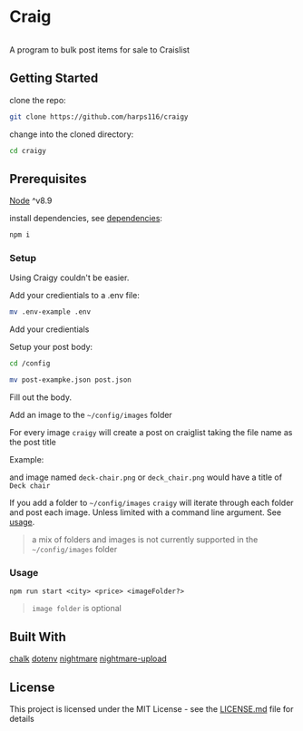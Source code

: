 # Craig

```

```

A program to bulk post items for sale to Craislist

## Getting Started

clone the repo:

```bash
git clone https://github.com/harps116/craigy
```

change into the cloned directory:

```bash
cd craigy
```
## Prerequisites

[Node](https://nodejs.org/en/) ^v8.9

install dependencies, see [dependencies](#built-with):

```bash
npm i
```

### Setup

Using Craigy couldn't be easier.

Add your credientials to a .env file:

```bash
mv .env-example .env
```
Add your credientials

Setup your post body:

```bash
cd /config

```

```bash
mv post-exampke.json post.json
```

Fill out the body.

Add an image to the `~/config/images` folder

For every image `craigy` will create a post on craiglist taking the file name as the post title

Example:

and image named `deck-chair.png` or `deck_chair.png` would have a title of `Deck chair`

If you add a folder to `~/config/images` `craigy` will iterate through each folder and post each image. Unless limited with a command line argument. See [usage](#usage).

> a mix of folders and images is not currently supported in the `~/config/images` folder

### Usage

```
npm run start <city> <price> <imageFolder?>
```

> `image folder` is optional


## Built With

[chalk](https://www.npmjs.com/package/chalk)
[dotenv](https://www.npmjs.com/package/dotenv)
[nightmare](https://www.npmjs.com/package/nightmare)
[nightmare-upload](https://www.npmjs.com/package/nightmare-upload)

## License

This project is licensed under the MIT License - see the [LICENSE.md](LICENSE.md) file for details




